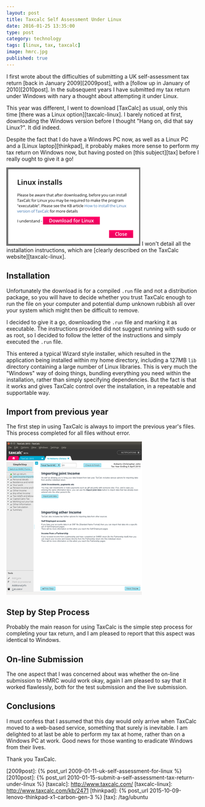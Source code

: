 ```yaml
--- 
layout: post 
title: Taxcalc Self Assessment Under Linux
date: 2016-01-25 13:35:00
type: post 
category: technology
tags: [linux, tax, taxcalc]
image: hmrc.jpg
published: true
---
```


I first wrote about the difficulties of submitting a UK self-assessment tax return [back in January 2009][2009post], with a [follow up in January of 2010][2010post]. 
In the subsequent years I have submitted my tax return under Windows with nary a thought about attempting it under Linux.

This year was different, I went to download [TaxCalc] as usual, only this time [there was a Linux option][taxcalc-linux]. 
I barely noticed at first, downloading the Windows version before I thought "Hang on, did that say Linux?".
It did indeed.

<!--more-->

Despite the fact that I do have a Windows PC now, as well as a Linux PC and a [Linux laptop][thinkpad], it probably makes more sense to perform my tax return on Windows now, but having posted on [this subject][tax] before I really ought to give it a go!

<img src="/assets/taxcalc-01.png" class="align-right" alt="Warning flag download as executable">
I won't detail all the installation instructions, which are [clearly described on the TaxCalc website][taxcalc-linux].

## Installation

Unfortunately the download is for a compiled `.run` file and not a distribution package, so you will have to decide whether you trust TaxCalc enough to run the file on your computer and potential dump unknown rubbish all over your system which might then be difficult to remove. 

I decided to give it a go, downloading the `.run` file and marking it as executable.
The instructions provided did not suggest running with sudo or as root, so I decided to follow the letter of the instructions and simply executed the `.run` file. 

This entered a typical Wizard style installer, which resulted in the application being installed within my home directory, including a 127MB `lib` directory containing a large number of Linux libraries.
This is very much the "Windows" way of doing things, bundling everything you need within the installation, rather than simply specifying dependencies.
But the fact is that it works and gives TaxCalc control over the installation, in a repeatable and supportable way. 

## Import from previous year

The first step in using TaxCalc is always to import the previous year's files. 
This process completed for all files without error.

<img src="/assets/taxcalc-02.png" alt="Example screen">

## Step by Step Process

Probably the main reason for using TaxCalc is the simple step process for completing your tax return, and I am pleased to report that this aspect was identical to Windows. 

## On-line Submission

The one aspect that I was concerned about was whether the on-line submission to HMRC would work okay, again I am pleased to say that it worked flawlessly, both for the test submission and the live submission.

## Conclusions

I must confess that I assumed that this day would only arrive when TaxCalc moved to a web-based service, something that surely is inevitable. 
I am delighted to at last be able to perform my tax at home, rather than on a Windows PC at work. 
Good news for those wanting to eradicate Windows from their lives.

Thank you TaxCalc.

[2009post]: {% post_url 2009-01-11-uk-self-assessment-for-linux %}
[2010post]: {% post_url 2010-01-15-submit-a-self-assessment-tax-return-under-linux %}
[taxcalc]: http://www.taxcalc.com/
[taxcalc-linux]: http://www.taxcalc.com/kb/2471
[thinkpad]: {% post_url 2015-10-09-lenovo-thinkpad-x1-carbon-gen-3 %}
[tax]: /tag/ubuntu
